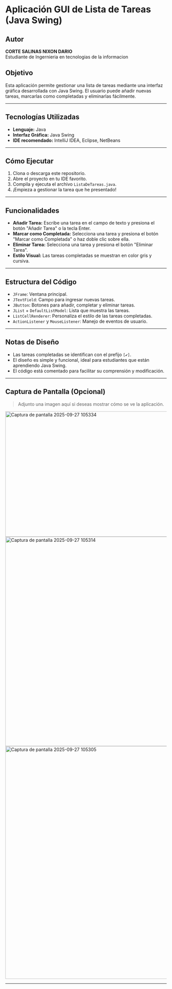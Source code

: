 # Aplicación GUI de Lista de Tareas (Java Swing)

## Autor

**CORTE SALINAS NIXON DARIO**  
Estudiante de Ingernieria en tecnologias de la informacion


## Objetivo

Esta aplicación permite gestionar una lista de tareas mediante una interfaz gráfica desarrollada con Java Swing. El usuario puede añadir nuevas tareas, marcarlas como completadas y eliminarlas fácilmente.

---

## Tecnologías Utilizadas

- **Lenguaje:** Java
- **Interfaz Gráfica:** Java Swing
- **IDE recomendado:** IntelliJ IDEA, Eclipse, NetBeans

---

## Cómo Ejecutar

1. Clona o descarga este repositorio.
2. Abre el proyecto en tu IDE favorito.
3. Compila y ejecuta el archivo `ListaDeTareas.java`.
4. ¡Empieza a gestionar la tarea que he presentado!

---

## Funcionalidades

- **Añadir Tarea:** Escribe una tarea en el campo de texto y presiona el botón "Añadir Tarea" o la tecla Enter.
- **Marcar como Completada:** Selecciona una tarea y presiona el botón "Marcar como Completada" o haz doble clic sobre ella.
- **Eliminar Tarea:** Selecciona una tarea y presiona el botón "Eliminar Tarea".
- **Estilo Visual:** Las tareas completadas se muestran en color gris y cursiva.

---

## Estructura del Código
- `JFrame`: Ventana principal.
- `JTextField`: Campo para ingresar nuevas tareas.
- `JButton`: Botones para añadir, completar y eliminar tareas.
- `JList` + `DefaultListModel`: Lista que muestra las tareas.
- `ListCellRenderer`: Personaliza el estilo de las tareas completadas.
- `ActionListener` y `MouseListener`: Manejo de eventos de usuario.

---

## Notas de Diseño

- Las tareas completadas se identifican con el prefijo `[✔]`.
- El diseño es simple y funcional, ideal para estudiantes que están aprendiendo Java Swing.
- El código está comentado para facilitar su comprensión y modificación.

---

## Captura de Pantalla (Opcional)

> Adjunto una imagen aquí si deseas mostrar cómo se ve la aplicación.

<img width="637" height="392" alt="Captura de pantalla 2025-09-27 105334" src="https://github.com/user-attachments/assets/e59f554d-d12c-4e67-89a4-b8b2b3b7b525" />

<img width="890" height="655" alt="Captura de pantalla 2025-09-27 105314" src="https://github.com/user-attachments/assets/1429d574-e7f7-460c-b4fb-fd7164d0e6a8" />

<img width="1365" height="728" alt="Captura de pantalla 2025-09-27 105305" src="https://github.com/user-attachments/assets/7cfc6a0c-c42b-4976-89c5-15d62d1acf52" />


---

